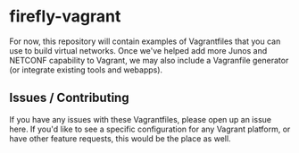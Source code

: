 # firefly-vagrant

For now, this repository will contain examples of Vagrantfiles that you can use to build virtual networks.  Once we've helped add more Junos and NETCONF capability to Vagrant, we may also include a Vagranfile generator (or integrate existing tools and webapps).


## Issues / Contributing
If you have any issues with these Vagrantfiles, please open up an issue here.  If you'd like to see a specific configuration for any Vagrant platform, or have other feature requests, this would be the place as well.
